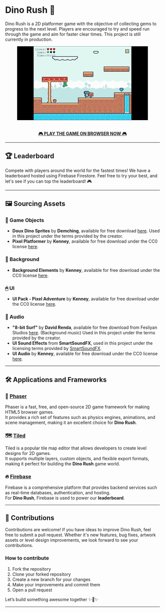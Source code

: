 # Dino Rush 🦖
Dino Rush is a 2D platformer game with the objective of collecting gems to progress to the next level.  Players are encouraged to try and speed run through the game and aim for faster clear times.  This project is still currently in production.

<div align="center">
  <img src="sampleGIF.gif" alt="Demo GIF" />
</div>
<br>
<p align="center">
  <a href="https://dinorush.netlify.app" target="_blank"><strong>🎮 PLAY THE GAME ON BROWSER NOW 🎮</strong></a>
</p>

---

## 🏆 Leaderboard 
Compete with players around the world for the fastest times!
We have a leaderboard hosted using Firebase Firestore. Feel free to try your best, and let's see if you can top the leaderboard! 🎮


---

## 🖼️ Sourcing Assets
### 🌵 Game Objects
- **Doux Dino Sprites** by **Demching**, available for free download [here](https://demching.itch.io/dino-family). Used in this project under the terms provided by the creator.   
- **Pixel Platformer** by **Kenney**, available for free download under the CC0 license [here](https://kenney.nl/assets/pixel-platformer).


### 🌁 Background
- **Background Elements** by **Kenney**, available for free download under the CC0 license [here](https://kenney.nl/assets/background-elements).

### 🖱 UI
- **UI Pack - Pixel Adventure** by **Kenney**, available for free download under the CC0 license [here](https://kenney.nl/assets/ui-pack-pixel-adventure).  

### 🎵 Audio
- **"8-bit Surf"** by **David Renda**, available for free download from Fesliyan Studios [here](https://www.fesliyanstudios.com/royalty-free-music/download/8-bit-surf/568). (Background music) Used in this project under the terms provided by the creator.
- **UI Sound Effects** from **SmartSoundFX**, used in this project under the licensing terms provided by [SmartSoundFX](https://soundcloud.com/smartsoundfx).
- **UI Audio** by **Kenney**, available for free download under the CC0 license [here](https://kenney.nl/assets/ui-audio).

---

## 🛠️ Applications and Frameworks

### 🚀 [Phaser](https://phaser.io/)
Phaser is a fast, free, and open-source 2D game framework for making HTML5 browser games.  
It provides a rich set of features such as physics engines, animations, and scene management, making it an excellent choice for **Dino Rush**.

### 🗺️ [Tiled](https://www.mapeditor.org/)
Tiled is a popular tile map editor that allows developers to create level designs for 2D games.  
It supports multiple layers, custom objects, and flexible export formats, making it perfect for building the **Dino Rush** game world.

### 🔥 [Firebase](https://firebase.google.com/)
Firebase is a comprehensive platform that provides backend services such as real-time databases, authentication, and hosting.  
For **Dino Rush**, Firebase is used to power our **leaderboard**.

---

## 🤝 Contributions
Contributions are welcome! If you have ideas to improve Dino Rush, feel free to submit a pull request. Whether it's new features, bug fixes, artwork assets or level design improvements, we look forward to see your contributions.

### How to contribute
1. Fork the repository
2. Clone your forked repository
3. Create a new branch for your changes
4. Make your improvements and commit them
5. Open a pull request

Let’s build something awesome together ✨🦖✨

---